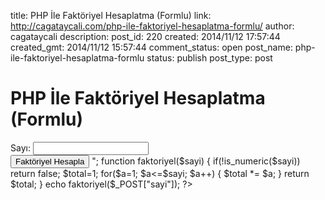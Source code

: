 title: PHP İle Faktöriyel Hesaplatma (Formlu)
link: http://cagataycali.com/php-ile-faktoriyel-hesaplatma-formlu/
author: cagataycali
description: 
post_id: 220
created: 2014/11/12 17:57:44
created_gmt: 2014/11/12 15:57:44
comment_status: open
post_name: php-ile-faktoriyel-hesaplatma-formlu
status: publish
post_type: post

# PHP İle Faktöriyel Hesaplatma (Formlu)

<?php
    echo"<form action='' method='post'>
    		 Sayı:
    		 <input type='text' name='sayi'/>
    		 <br>
    		 <input type='submit' value='Faktöriyel Hesapla'/>
    
    </form>";
    
    function faktoriyel($sayi) {
    
        if(!is_numeric($sayi)) return false;
    
        $total=1;
    
        for($a=1; $a<=$sayi; $a++) {
            $total *= $a;
        }
    
        return $total;
    }
    echo faktoriyel($_POST["sayi"]);
    
    ?>